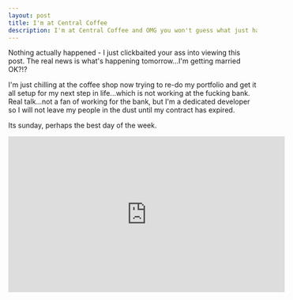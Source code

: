 ```yaml
---
layout: post
title: I'm at Central Coffee 
description: I'm at Central Coffee and OMG you won't guess what just happened...  
---
```


Nothing actually happened - I just clickbaited your ass into viewing this post.  The real news is what's happening tomorrow...I'm getting married OK?!?

I'm just chilling at the coffee shop now trying to re-do my portfolio and get it all setup for my next step in life...which is not working at the fucking bank.  Real talk...not a fan of working for the bank, but I'm a dedicated developer so I will not leave my people in the dust until my contract has expired.

Its sunday, perhaps the best day of the week.

<iframe width="560" height="315" src="https://www.youtube.com/embed/nHBZFSYA12A" frameborder="0" allowfullscreen></iframe>


